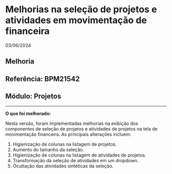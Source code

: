 # Melhorias na seleção de projetos e atividades em movimentação de financeira
03/06/2024
## Melhoria
## Referência: BPM21542
## Módulo: Projetos
***

**O que foi melhorado:**

Nesta versão, foram implementadas melhorias na exibição dos componentes de seleção de projetos e atividades de projetos na tela de movimentação financeira. As principais alterações incluem:

1. Higienização de colunas na listagem de projetos.
2. Aumento do tamanho da seleção.
3. Higienização de colunas na listagem de atividades de projetos.
4. Transformação da seleção de atividades em um dropdown.
5. Ocultação das atividades sintéticas da seleção.